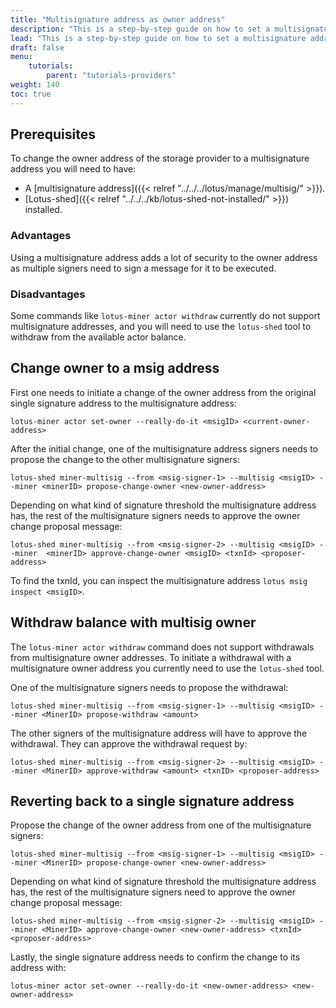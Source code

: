 ```yaml
---
title: "Multisignature address as owner address"
description: "This is a step-by-step guide on how to set a multisignature address as the owner address of a storage provider"
lead: "This is a step-by-step guide on how to set a multisignature address as the owner address of a storage provider. This tutorial is for experienced Lotus users. Setting a multisignature address as an owner address has some serious UX drawbacks but adds additional layers of security."
draft: false
menu:
    tutorials:
        parent: "tutorials-providers"
weight: 140
toc: true
---
```


## Prerequisites

To change the owner address of the storage provider to a multisignature address you will need to have:

- A [multisignature address]({{< relref "../../../lotus/manage/multisig/" >}}).
- [Lotus-shed]({{< relref "../../../kb/lotus-shed-not-installed/" >}}) installed.

### Advantages

Using a multisignature address adds a lot of security to the owner address as multiple signers need to sign a message for it to be executed.

### Disadvantages

Some commands like `lotus-miner actor withdraw` currently do not support multisignature addresses, and you will need to use the `lotus-shed` tool to withdraw from the available actor balance.

## Change owner to a msig address

First one needs to initiate a change of the owner address from the original single signature address to the multisignature address:

```shell
lotus-miner actor set-owner --really-do-it <msigID> <current-owner-address>
```

After the initial change, one of the multisignature address signers needs to propose the change to the other multisignature signers:

```shell
lotus-shed miner-multisig --from <msig-signer-1> --multisig <msigID> --miner <minerID> propose-change-owner <new-owner-address>
```

Depending on what kind of signature threshold the multisignature address has, the rest of the multisignature signers needs to approve the owner change proposal message:

```shell
lotus-shed miner-multisig --from <msig-signer-2> --multisig <msigID> --miner  <minerID> approve-change-owner <msigID> <txnId> <proposer-address>
```

To find the txnId, you can inspect the multisignature address `lotus msig inspect <msigID>`.

## Withdraw balance with multisig owner

The `lotus-miner actor withdraw` command does not support withdrawals from multisignature owner addresses. To initiate a withdrawal with a multisignature owner address you currently need to use the `lotus-shed` tool.

One of the multisignature signers needs to propose the withdrawal:

```shell
lotus-shed miner-multisig --from <msig-signer-1> --multisig <msigID> --miner <MinerID> propose-withdraw <amount>
```

The other signers of the multisignature address will have to approve the withdrawal. They can approve the withdrawal request by:

```shell
lotus-shed miner-multisig --from <msig-signer-2> --multisig <msigID> --miner <MinerID> approve-withdraw <amount> <txnID> <proposer-address>
```

## Reverting back to a single signature address

Propose the change of the owner address from one of the multisignature signers:

```shell
lotus-shed miner-multisig --from <msig-signer-1> --multisig <msigID> --miner <MinerID> propose-change-owner <new-owner-address>
```

Depending on what kind of signature threshold the multisignature address has, the rest of the multisignature signers need to approve the owner change proposal message:

```shell
lotus-shed miner-multisig --from <msig-signer-2> --multisig <msigID> --miner <MinerID> approve-change-owner <new-owner-address> <txnId> <proposer-address>
```

Lastly, the single signature address needs to confirm the change to its address with:

```shell
lotus-miner actor set-owner --really-do-it <new-owner-address> <new-owner-address>
```